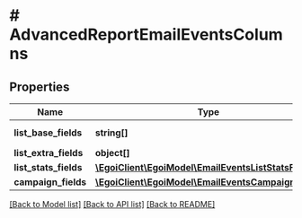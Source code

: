 # # AdvancedReportEmailEventsColumns

## Properties

Name | Type | Description | Notes
------------ | ------------- | ------------- | -------------
**list_base_fields** | **string[]** | Array of base fields | 
**list_extra_fields** | **object[]** |  | 
**list_stats_fields** | [**\EgoiClient\EgoiModel\EmailEventsListStatsFields**](EmailEventsListStatsFields.md) |  | 
**campaign_fields** | [**\EgoiClient\EgoiModel\EmailEventsCampaignFields**](EmailEventsCampaignFields.md) |  | 

[[Back to Model list]](../../README.md#documentation-for-models) [[Back to API list]](../../README.md#documentation-for-api-endpoints) [[Back to README]](../../README.md)


